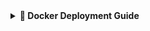 <details>
<summary><b>📛 Docker Deployment Guide</b></summary>


# 🐳 Docker Deployment Guide — DeadlineTech Bot

## 📦 Prerequisites

Before you begin, ensure you have:

- [Docker](https://www.docker.com/products/docker-desktop) installed (version 20+ recommended)
- A `start` script in your root directory (make sure it's executable: `chmod +x start`)
- A `requirements.txt` file for Python dependencies
- Source code inside the same directory as your Dockerfile

---

## 🛠 Dockerfile Summary

This project uses:

- **Python 3.10**
- **Node.js v18 (via NVM)**
- **FFmpeg** for media handling

---

## 🚀 Steps to Build & Run

### 1. Clone the Repository

```bash
git clone https://github.com/yourusername/deadlinetech-bot.git
cd deadlinetech-bot
```

### 2. Build the Docker Image

```bash
docker build -t deadlinetech-bot .
```

> This step may take several minutes the first time.

### 3. Run the Container

```bash
docker run -it --restart unless-stopped --name dt-bot deadlinetech-bot
```

This will:
- Run the bot inside a container
- Automatically restart on crash or reboot

### Optional: Run Detached

```bash
docker run -dit --restart unless-stopped --name dt-bot deadlinetech-bot
```

---

## 📌 Common Commands

- **Stop the container**  
  `docker stop dt-bot`

- **Start it again**  
  `docker start dt-bot`

- **View logs**  
  `docker logs -f dt-bot`

- **Rebuild after changes**  
  ```bash
  docker stop dt-bot && docker rm dt-bot
  docker build -t deadlinetech-bot .
  docker run -it --name dt-bot deadlinetech-bot
  ```
</details>
